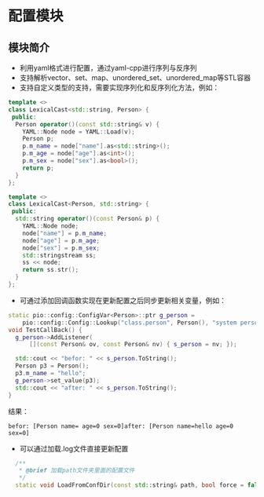 # 配置模块

## 模块简介
* 利用yaml格式进行配置，通过yaml-cpp进行序列与反序列
* 支持解析vector、set、map、unordered_set、unordered_map等STL容器
* 支持自定义类型的支持，需要实现序列化和反序列化方法，例如：
```c++
template <>
class LexicalCast<std::string, Person> {
 public:
  Person operator()(const std::string& v) {
    YAML::Node node = YAML::Load(v);
    Person p;
    p.m_name = node["name"].as<std::string>();
    p.m_age = node["age"].as<int>();
    p.m_sex = node["sex"].as<bool>();
    return p;
  }
};

template <>
class LexicalCast<Person, std::string> {
 public:
  std::string operator()(const Person& p) {
    YAML::Node node;
    node["name"] = p.m_name;
    node["age"] = p.m_age;
    node["sex"] = p.m_sex;
    std::stringstream ss;
    ss << node;
    return ss.str();
  }
};
```
* 可通过添加回调函数实现在更新配置之后同步更新相关变量，例如：
```c++
static pio::config::ConfigVar<Person>::ptr g_person =
    pio::config::Config::Lookup("class.person", Person(), "system person");
void TestCallBack() {
  g_person->AddListener(
      [](const Person& ov, const Person& nv) { s_person = nv; });

  std::cout << "befor: " << s_person.ToString();
  Person p3 = Person();
  p3.m_name = "hello";
  g_person->set_value(p3);
  std::cout << "after: " << s_person.ToString();
}
```
结果：
```
befor: [Person name= age=0 sex=0]after: [Person name=hello age=0 sex=0]
```
* 可以通过加载.log文件直接更新配置
```c++
  /**
   * @brief 加载path文件夹里面的配置文件
   */
  static void LoadFromConfDir(const std::string& path, bool force = false);
```